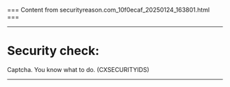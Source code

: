 === Content from securityreason.com_10f0ecaf_20250124_163801.html ===


---

# Security check:

Captcha. You know what to do. (CXSECURITYIDS)

---


